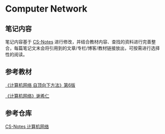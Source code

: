 # Computer Network

## 笔记内容

笔记内容基于 [CS-Notes](https://cyc2018.github.io/CS-Notes/#/) 进行修改，并结合教材内容、查找的资料进行完善整合，每篇笔记文末会将引用到的文章/专栏/博客/教材链接放出，可按需进行选择性的阅读。

## 参考教材

[《计算机网络 自顶向下方法》第6版](https://book.douban.com/subject/26176870/)

[《计算机网络》谢希仁](https://book.douban.com/subject/26960678//)

## 参考仓库

[CS-Notes 计算机网络](https://cyc2018.github.io/CS-Notes/#/notes/%E8%AE%A1%E7%AE%97%E6%9C%BA%E7%BD%91%E7%BB%9C%20-%20%E7%9B%AE%E5%BD%951)

